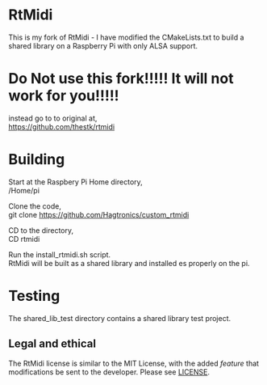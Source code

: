 # RtMidi

This is my fork of RtMidi - I have modified the CMakeLists.txt to build a shared library on a Raspberry Pi with only ALSA support.

# Do Not use this fork!!!!! It will not work for you!!!!!
   
instead go to to original at,  
https://github.com/thestk/rtmidi  
  
# Building  
  Start at the Raspbery Pi Home directory,  
  /Home/pi  
    
  Clone the code,  
  git clone https://github.com/Hagtronics/custom_rtmidi  
   
  CD to the directory,  
  CD rtmidi  
   
  Run the install_rtmidi.sh script.  
  RtMidi will be built as a shared library and installed es properly on the pi.  

# Testing    
  The shared_lib_test directory contains a shared library test project.  
    
## Legal and ethical

The RtMidi license is similar to the MIT License, with the added *feature* that modifications be sent to the developer.  Please see [LICENSE](LICENSE).

